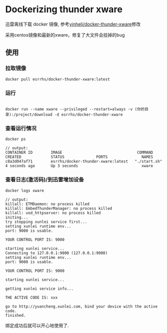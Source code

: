 # Dockerizing thunder xware

迅雷离线下载 docker 镜像, 参考[yinheli/docker-thunder-xware](https://github.com/yinheli/docker-thunder-xware)修改

采用centos镜像和最新的xware，修复了大文件会挂掉的bug


## 使用

### 拉取镜像

```
docker pull esrrhs/docker-thunder-xware:latest
```

### 运行

```

docker run --name xware --privileged --restart=always -v (你的目录):/project/download -d esrrhs/docker-thunder-xware

```

### 查看运行情况

```
docker ps
```

```
// output:
CONTAINER ID        IMAGE                                 COMMAND             CREATED             STATUS              PORTS               NAMES
c8a3d047af71        esrrhs/docker-thunder-xware:latest   "./start.sh"        4 seconds ago       Up 3 seconds                            xware
```

### 查看日志(激活码)/到迅雷增加设备

```
docker logs xware
```

```
// output:
killall: ETMDaemon: no process killed
killall: EmbedThunderManager: no process killed
killall: vod_httpserver: no process killed
initing...
try stopping xunlei service first...
setting xunlei runtime env...
port: 9000 is usable.

YOUR CONTROL PORT IS: 9000

starting xunlei service...
Connecting to 127.0.0.1:9000 (127.0.0.1:9000)
setting xunlei runtime env...
port: 9000 is usable.

YOUR CONTROL PORT IS: 9000

starting xunlei service...

getting xunlei service info...

THE ACTIVE CODE IS: xxx

go to http://yuancheng.xunlei.com, bind your device with the active code.
finished.
```

绑定成功后就可以开心地使用了.




